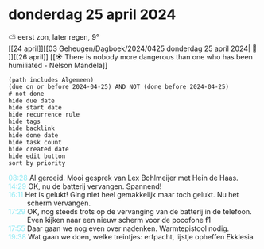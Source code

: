 # donderdag 25 april 2024

⛅ eerst zon, later regen, 9°<br>[[24 april]][[03 Geheugen/Dagboek/2024/0425 donderdag 25 april 2024| 📓 ]][[26 april]]
[[☀️ There is nobody more dangerous than one who has been humiliated - Nelson Mandela]]
```tasks
(path includes Algemeen)
(due on or before 2024-04-25) AND NOT (done before 2024-04-25)
# not done
hide due date
hide start date
hide recurrence rule
hide tags
hide backlink
hide done date
hide task count
hide created date
hide edit button
sort by priority
```
<p style="padding-left: 2.7em; text-indent: -2.7em; margin: 0;"><font color=#8be9f3>08:28  </font>  Al geroeid. Mooi gesprek van Lex Bohlmeijer met Hein de Haas. </p>   
<p style="padding-left: 2.7em; text-indent: -2.7em; margin: 0;"><font color=#8be9f3>14:29  </font>  OK, nu de batterij vervangen. Spannend! </p>   
<p style="padding-left: 2.7em; text-indent: -2.7em; margin: 0;"><font color=#8be9f3>16:11  </font>  Het is gelukt! Ging niet heel gemakkelijk maar toch gelukt. Nu het scherm vervangen. </p>   
<p style="padding-left: 2.7em; text-indent: -2.7em; margin: 0"><font color=#8be9f4>17:29</font>  OK, nog steeds trots op  de vervanging van de batterij in de telefoon. Even kijken naar een nieuw scherm  voor  de pocofone f1 </p>   
<p style="padding-left: 2.7em; text-indent: -2.7em; margin: 0"><font color=#8be9f4>17:55</font>  Daar gaan we nog even over nadenken. Warmtepistool nodig. </p>   
<p style="padding-left: 2.7em; text-indent: -2.7em; margin: 0;"><font color=#8be9f3>19:38  </font>  Wat gaan we doen, welke treintjes: erfpacht, lijstje opheffen Ekklesia  </p>   